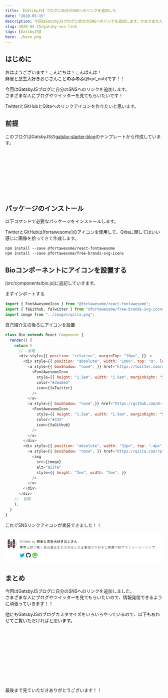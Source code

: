 ```yaml
---
title: 【GatsbyJS】ブログに自分のSNSへのリンクを追加した
date: "2020-05-15"
description: 今回はGatsbyJSブログに自分のSNSへのリンクを追加します。さまざまな人にブログやツイッターを見てもらいたいです！
slug: 2020-05-15/gatsby-sns-link
tags: [GatsbyJS]
hero: ./hero.png
---
```


## はじめに 

おはようございます！こんにちは！こんばんは！<br>
麻雀と芝生大好きおじさんこと**のふのふ**(@rpf_nob)です！！

今回はGatsbyJSブログに自分のSNSへのリンクを追加します。<br>
さまざまな人にブログやツイッターを見てもらいたいです！

TwitterとGitHubとQiitaへのリンクアイコンを作りたいと思います。

## 前提

このブログはGatsbyJSの[gatsby-starter-blog](https://www.gatsbyjs.org/starters/gatsbyjs/gatsby-starter-blog/)のテンプレートから作成しています。

<div class="iframely-embed"><div class="iframely-responsive" style="height: 140px; padding-bottom: 0;"><a href="https://www.gatsbyjs.org/starters/gatsbyjs/gatsby-starter-blog/" data-iframely-url="//cdn.iframe.ly/qjUJkBu?iframe=card-small"></a></div></div>

## パッケージのインストール

以下コマンドで必要なパッケージをインストールします。<br>

TwitterとGitHubは[fortawesome]のアイコンを使用して、Qiitaに関してはいい感じに画像を拾ってきて作成します。

```
npm install --save @fortawesome/react-fontawesome
npm install --save @fortawesome/free-brands-svg-icons
```

## Bioコンポーネントにアイコンを設置する

[src/components/bio.js]に追記していきます。


まずインポートする
```js:title=src/components/bio.js
import { FontAwesomeIcon } from "@fortawesome/react-fontawesome";
import { faGithub, faTwitter } from "@fortawesome/free-brands-svg-icons";
import image from "../images/qiita.png";
```

自己紹介文の後ろにアイコンを設置
```js:title=src/components/bio.js
class Bio extends React.Component {
  render() {
    return (
      //--省略--
      <div style={{ position: "relative", marginTop: "10px", }}　>
        <div style={{ position: "absolute", width: "100%", top: "0", left: "0", }} >
          <a style={{ boxShadow: "none", }} href="https://twitter.com/rpf_nob">
            <FontAwesomeIcon
              style={{ height: "1.5em", width: "1.5em", marginRight: "5", }}
              color="#3eaded"
              icon={faTwitter}
            />
          </a>
          <a style={{ boxShadow: "none",}} href="https://github.com/N-Iwata" >
            <FontAwesomeIcon
              style={{ height: "1.5em", width: "1.5em", marginRight: "5", }}
              color="#333"
              icon={faGithub}
            />
          </a>
        </div>
        <div style={{ position: "absolute", width: "32px", top: "-4px", left: "56px", }} >
          <a style={{ boxShadow: "none", }} href="https://qiita.com/rpf-nob" >
            <img
              src={image}
              alt="Qiita"
              style={{ height: "2em", width: "2em", }}
            />
          </a>
        </div>
      </div>
    //--省略--
    );
  }
}
```

これでSNSリンクアイコンが実装できました！！

![img](img1.png)

## まとめ

今回はGatsbyJSブログに自分のSNSへのリンクを追加しました。<br>
さまざまな人にブログやツイッターを見てもらいたいので、情報発信できるように頑張っていきます！！

他にもGatsbyJSのブログカスタマイズをいろいろやっているので、以下もあわせてご覧いただければと思います。

<div class="iframely-embed"><div class="iframely-responsive" style="height: 140px; padding-bottom: 0;"><a href="https://rpf-noblog.com/tags/gatsby-js/" data-iframely-url="//cdn.iframe.ly/5j7eIPT"></a></div></div>


<br>
<br>

最後まで見ていただきありがとうございます！！